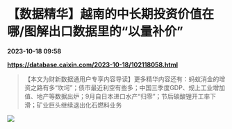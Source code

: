 # 【数据精华】越南的中长期投资价值在哪/图解出口数据里的“以量补价”

**2023-10-18 09:58**

**https://database.caixin.com/2023-10-18/102118058.html**

> 【本文为财新数据通用户专享内容导读】更多精华内容还有：蚂蚁消金的增资之路有多“坎坷”；债市最近利空有些多；中国三季度GDP、规上工业增加值、地产等数据出炉；9月自日本进口水产“归零”；节后碳酸锂开工率下滑；矿业巨头继续退出化石燃料业务

  

![](https://img.caixin.com/2023-10-18/169762217188279_840_560.jpg)
